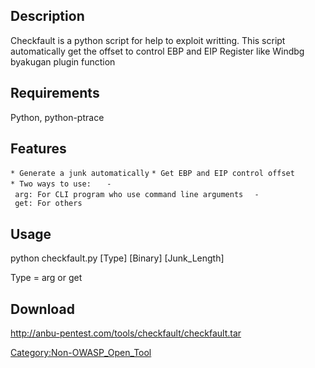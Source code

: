 ## Description

Checkfault is a python script for help to exploit writting. This script
automatically get the offset to control EBP and EIP Register like Windbg
byakugan plugin function

## Requirements

Python, python-ptrace

## Features

`* Generate a junk automatically`
`* Get EBP and EIP control offset`
`* Two ways to use: `
`  - arg: For CLI program who use command line arguments`
`  - get: For others`

## Usage

python checkfault.py \[Type\] \[Binary\] \[Junk_Length\]

Type = arg or get

## Download

<http://anbu-pentest.com/tools/checkfault/checkfault.tar>

[Category:Non-OWASP_Open_Tool](Category:Non-OWASP_Open_Tool "wikilink")